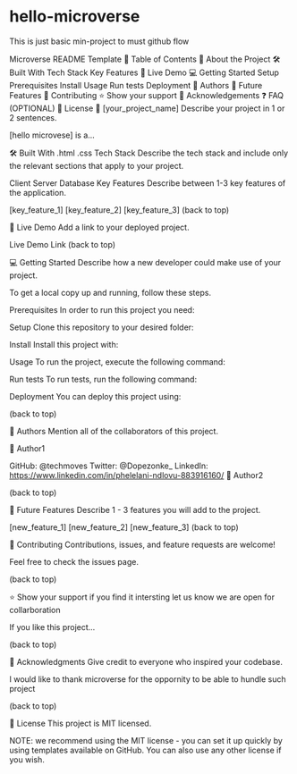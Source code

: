 # hello-microverse
This is just basic min-project to must github flow 


Microverse README Template
📗 Table of Contents
📖 About the Project
🛠 Built With
Tech Stack
Key Features
🚀 Live Demo
💻 Getting Started
Setup
Prerequisites
Install
Usage
Run tests
Deployment
👥 Authors
🔭 Future Features
🤝 Contributing
⭐️ Show your support
🙏 Acknowledgements
❓ FAQ (OPTIONAL)
📝 License
📖 [your_project_name]
Describe your project in 1 or 2 sentences.

[hello microvese] is a...

🛠 Built With
  .html
    .css
Tech Stack
Describe the tech stack and include only the relevant sections that apply to your project.

Client
Server
Database
Key Features
Describe between 1-3 key features of the application.

[key_feature_1]
[key_feature_2]
[key_feature_3]
(back to top)

🚀 Live Demo
Add a link to your deployed project.

Live Demo Link
(back to top)

💻 Getting Started
Describe how a new developer could make use of your project.

To get a local copy up and running, follow these steps.

Prerequisites
In order to run this project you need:

Setup
Clone this repository to your desired folder:

Install
Install this project with:

Usage
To run the project, execute the following command:

Run tests
To run tests, run the following command:

Deployment
You can deploy this project using:

(back to top)

👥 Authors
Mention all of the collaborators of this project.

👤 Author1

GitHub: @techmoves
Twitter: @Dopezonke_
LinkedIn: https://www.linkedin.com/in/phelelani-ndlovu-883916160/
👤 Author2


(back to top)

🔭 Future Features
Describe 1 - 3 features you will add to the project.

 [new_feature_1]
 [new_feature_2]
 [new_feature_3]
(back to top)

🤝 Contributing
Contributions, issues, and feature requests are welcome!

Feel free to check the issues page.

(back to top)

⭐️ Show your support
if you find it intersting let us know we are open for collarboration

If you like this project...

(back to top)

🙏 Acknowledgments
Give credit to everyone who inspired your codebase.

I would like to thank microverse for the oppornity to be able to hundle such project


(back to top)



📝 License
This project is MIT licensed.

NOTE: we recommend using the MIT license - you can set it up quickly by using templates available on GitHub. You can also use any other license if you wish.
